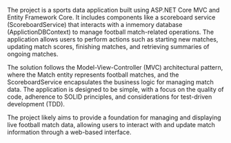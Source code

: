 The project is a sports data application built using ASP.NET Core MVC and Entity Framework Core. It includes components like a scoreboard service (ScoreboardService) that interacts with a inmemory database (ApplictionDBContext) to manage football match-related operations. The application allows users to perform actions such as starting new matches, updating match scores, finishing matches, and retrieving summaries of ongoing matches.

The solution follows the Model-View-Controller (MVC) architectural pattern, where the Match entity represents football matches, and the ScoreboardService encapsulates the business logic for managing match data. The application is designed to be simple, with a focus on the quality of code, adherence to SOLID principles, and considerations for test-driven development (TDD).

The project likely aims to provide a foundation for managing and displaying live football match data, allowing users to interact with and update match information through a web-based interface.
